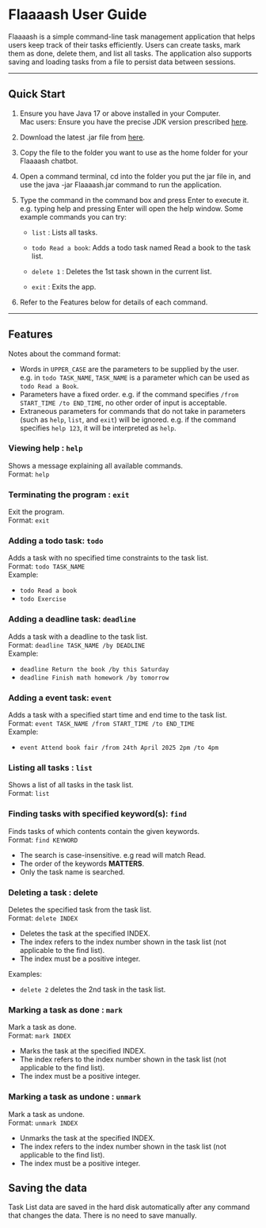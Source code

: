 # Flaaaash User Guide

Flaaaash is a simple command-line task management application 
that helps users keep track of their tasks efficiently. 
Users can create tasks, mark them as done, delete them, 
and list all tasks. The application also supports saving and 
loading tasks from a file to persist data between sessions.

--------------------------------------------------------------

## Quick Start

1. Ensure you have Java 17 or above installed in your Computer.\
   Mac users: Ensure you have the precise JDK version prescribed [here](https://se-education.org/guides/tutorials/javaInstallationMac.html).

2. Download the latest .jar file from [here](https://github.com/Flaaaash/ip/releases).

3. Copy the file to the folder you want to use as the home folder for your Flaaaash chatbot.

4. Open a command terminal, cd into the folder you put the jar file in, and use the java -jar Flaaaash.jar command to run the application.

5. Type the command in the command box and press Enter to execute it. e.g. typing help and pressing Enter will open the help window.
Some example commands you can try:

   - `list` : Lists all tasks.

   - `todo Read a book`: Adds a todo task named Read a book to the task list.

   - `delete 1` : Deletes the 1st task shown in the current list.

   - `exit` : Exits the app.

6. Refer to the Features below for details of each command.

--------------------------------------------------------------------------

## Features


Notes about the command format:
 - Words in `UPPER_CASE` are the parameters to be supplied by the user.\
   e.g. in `todo TASK_NAME`, `TASK_NAME` is a parameter which can be used as `todo Read a Book`.
 - Parameters have a fixed order.
   e.g. if the command specifies `/from START_TIME /to END_TIME`, no other order of input is acceptable.
 - Extraneous parameters for commands that do not take in parameters (such as `help`, `list`, and `exit`) will be ignored.
   e.g. if the command specifies `help 123`, it will be interpreted as `help`.

### Viewing help : `help`
Shows a message explaining all available commands.\
Format: `help`

### Terminating the program : `exit`
Exit the program.\
Format: `exit`

### Adding a todo task: `todo`
Adds a task with no specified time constraints to the task list.\
Format: `todo TASK_NAME`\
Example:
- `todo Read a book`
- `todo Exercise`

### Adding a deadline task: `deadline`
Adds a task with a deadline to the task list.\
Format: `deadline TASK_NAME /by DEADLINE`\
Example:
- `deadline Return the book /by this Saturday`
- `deadline Finish math homework /by tomorrow`

### Adding a event task: `event`
Adds a task with a specified start time and end time to the task list.\
Format: `event TASK_NAME /from START_TIME /to END_TIME`\
Example:
- `event Attend book fair /from 24th April 2025 2pm /to 4pm `

### Listing all tasks : `list`
Shows a list of all tasks in the task list.\
Format: `list`

### Finding tasks with specified keyword(s): `find`
Finds tasks of which contents contain the given keywords.\
Format: `find KEYWORD`
- The search is case-insensitive. e.g read will match Read.
- The order of the keywords **MATTERS**.
- Only the task name is searched.

### Deleting a task : delete
Deletes the specified task from the task list.\
Format: `delete INDEX`

- Deletes the task at the specified INDEX.
- The index refers to the index number shown in the task list (not applicable to the find list).
- The index must be a positive integer.

Examples:
- `delete 2` deletes the 2nd task in the task list.

### Marking a task as done : `mark`
Mark a task as done.\
Format: `mark INDEX`

- Marks the task at the specified INDEX.
- The index refers to the index number shown in the task list (not applicable to the find list).
- The index must be a positive integer.

### Marking a task as undone : `unmark`
Mark a task as undone.\
Format: `unmark INDEX`

- Unmarks the task at the specified INDEX.
- The index refers to the index number shown in the task list (not applicable to the find list).
- The index must be a positive integer.

## Saving the data
Task List data are saved in the hard disk automatically after any command that changes the data. There is no need to save manually.